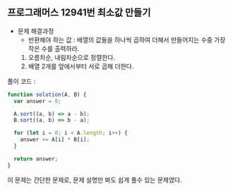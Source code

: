 ## 프로그래머스 12941번 최소값 만들기

- 문제 해결과정
  - 반환해야 하는 값 : 배열의 값들을 하나씩 곱하여 더해서 만들어지는 수중 가장 작은 수를 출력하라.
  1. 오름차순, 내림차순으로 정렬한다.
  2. 배열 2개를 앞에서부터 서로 곱해 더한다.

풀이 코드 :

```jsx
function solution(A, B) {
  var answer = 0;

  A.sort((a, b) => a - b);
  B.sort((a, b) => b - a);

  for (let i = 0; i < A.length; i++) {
    answer += A[i] * B[i];
  }

  return answer;
}
```

이 문제는 간단한 문제로, 문제 설명만 봐도 쉽게 풀수 있는 문제였다.
